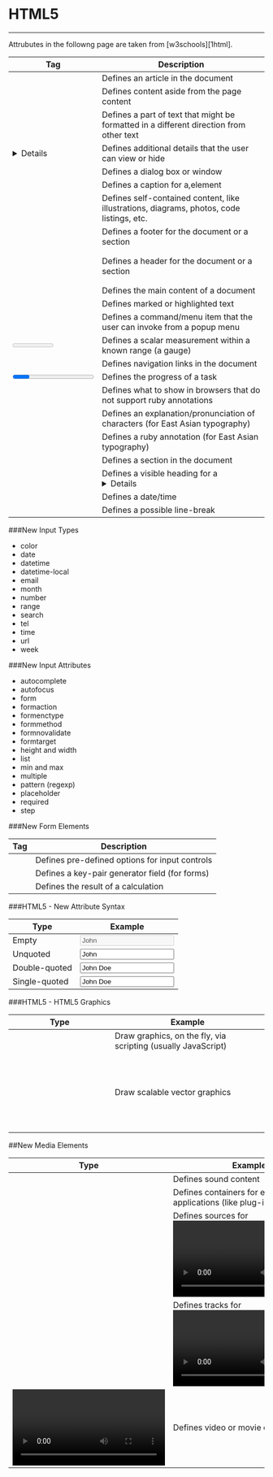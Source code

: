 # HTML5
---
Attrubutes in the followng page are taken from [w3schools][1html].

| Tag  | Description                                                                |
|---|-------------------------------------------------------------------------------------------|
| <article>  | Defines an article in the document                                             |
| <aside>  | Defines content aside from the page content                                               |
| <bdi>  | Defines a part of text that might be formatted in a different direction from other text   |
| <details>  | Defines additional details that the user can view or hide                                 |
| <dialog>  | Defines a dialog box or window                                                            |
| <figcaption>  | Defines a caption for a,element                                                           |
| <figure>  | Defines self-contained content, like illustrations, diagrams, photos, code listings, etc. |
| <footer>  | Defines a footer for the document or a section                                            |
| <header>  | Defines a header for the document or a section                                            |
| <main>  | Defines the main content of a document                                                    |
| <mark>  | Defines marked or highlighted text                                                        |
| <menuitem>  | Defines a command/menu item that the user can invoke from a popup menu                    |
| <meter>  | Defines a scalar measurement within a known range (a gauge)                               |
| <nav>  | Defines navigation links in the document                                                  |
| <progress>  | Defines the progress of a task                                                            |
| <rp>  | Defines what to show in browsers that do not support ruby annotations                     |
| <rt>  | Defines an explanation/pronunciation of characters (for East Asian typography)            |
| <ruby>  | Defines a ruby annotation (for East Asian typography)                                     |
| <section>  | Defines a section in the document                                                         |
| <summary>  | Defines a visible heading for a <details> element                                         |
| <time>  | Defines a date/time                                                                       |
| <wbr>  | Defines a possible line-break                                                             |


###New Input Types
* color
* date
* datetime
* datetime-local
* email
* month
* number
* range
* search
* tel
* time
* url
* week

###New Input Attributes

* autocomplete
* autofocus
* form
* formaction
* formenctype
* formmethod
* formnovalidate
* formtarget
* height and width
* list
* min and max
* multiple
* pattern (regexp)
* placeholder
* required
* step

###New Form Elements

| Tag  | Description                                                                |
|---|-------------------------------------------------------------------------------------------|
| <datalist> | Defines pre-defined options for input controls                         |
| <keygen>  | Defines a key-pair generator field (for forms)                        |
| <output>  | Defines the result of a calculation  |

###HTML5 - New Attribute Syntax

| Type |	Example |
|------|----------|
| Empty | <input type="text" value="John" disabled> |
| Unquoted | <input type="text" value=John> |
| Double-quoted | <input type="text" value="John Doe"> |
| Single-quoted | <input type="text" value='John Doe'> |

###HTML5 - HTML5 Graphics

| Type |	Example |
|------|----------|
| <canvas> | Draw graphics, on the fly, via scripting (usually JavaScript) |
| <svg> | Draw scalable vector graphics |

##New Media Elements

| Type |	Example |
|------|----------|
| <audio> | Defines sound content |
| <embed> | Defines containers for external applications (like plug-ins) |
| <source> | Defines sources for <video> and <audio>
| <track>	 | Defines tracks for <video> and <audio> |
| <video> | Defines video or movie content |
